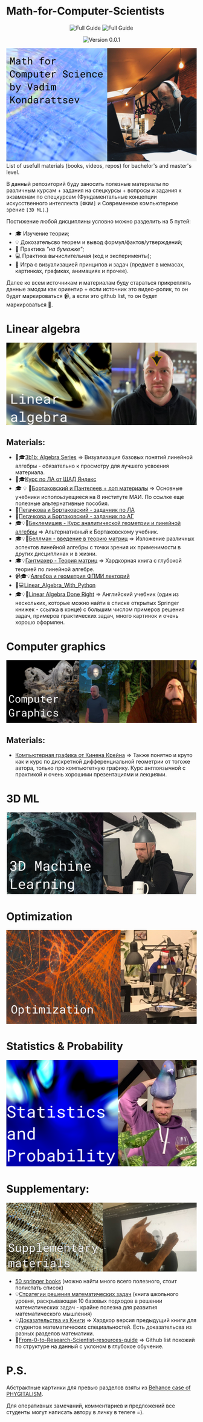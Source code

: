 # Math-for-Computer-Scientists
<div align="center">

  ![Full Guide](https://img.shields.io/badge/Supported-PHYGITALISM-brightgreen.svg)
  ![Full Guide](https://img.shields.io/badge/Supported-MAI-brightgreen.svg)

  ![Version 0.0.1](https://img.shields.io/badge/Version-0.0.1-blue.svg)

</div>

![](./pics/1.png)
List of usefull materials (books, videos, repos) for bachelor's and master's level.

В данный репозиторий буду заносить полезные материалы по различным курсам + задания на спецкурсы + вопросы и задания к экзаменам по спецкурсам (Фундаментальные концепции искусственного интеллекта `[ФКИИ]` и Современное компьютерное зрение `[3D ML]`.) 

Постижение любой дисциплины условно можно разделить на 5 путей:
 * :mortar_board: Изучение теории;
 * :bulb: Докозательсво теорем и вывод формул/фактов/утверждений;
 * :page_facing_up: Практика *"на бумажке"*;
 * :computer: Практика вычислительная (код и эксперименты);
 * :triangular_ruler: Игра с визуализацией принципов и задач (предмет в мемасах, картинках, графиках, анимациях и прочее).

Далее ко всем источникам и материалам буду стараться прикреплять данные эмодзи как ориентир + если источник это видео-ролик, то он будет маркироваться :video_camera:, а если это github list, то он будет маркироваться :floppy_disk:.

# Linear algebra
![](./pics/2.png)
## Materials:
- :triangular_ruler::mortar_board:[3b1b: Algebra Series](https://youtube.com/playlist?list=PLZHQObOWTQDPD3MizzM2xVFitgF8hE_ab) => Визуализация базовых понятий линейной алгебры - обязательно к просмотру для лучшего усвоения материала.
- :floppy_disk::mortar_board:[Курс по ЛА от ШАД Яндекс](https://github.com/koddo/shad-prep/blob/master/timestamps.linear_algebra.md)
- :mortar_board: :bulb: :page_facing_up:[Бортаковский и Пантелеев + доп материалы](https://vk.com/wall-186208863_1394) => Основные учебники исполоьзуещиеся на 8 институте МАИ. По ссылке еще полезные альтернативные пособия.
- :page_facing_up:[Пегачкова и Бортаковский - задачник по ЛА](https://dep805.ru/books/bookinfo.php?bookid=117)
- :page_facing_up:[Пегачкова и Бортаковский - задачник по АГ](https://dep805.ru/books/bookinfo.php?bookid=129)
- :mortar_board::bulb::page_facing_up:[Беклемишев - Курс аналитической геометрии и линейной алгебры](http://mathdep.ifmo.ru/wp-content/uploads/2020/09/Курс-аналитической-геометрии-и-линейной-алгебры.-Беклемишев-Д.В..pdf) => Альтернативный к Бортаковскому учебник.
- :mortar_board::bulb::page_facing_up:[Беллман - введение в теорию матриц](https://ikfia.ysn.ru/wp-content/uploads/2018/01/Bellman1969ru.pdf) => Изложение различных аспектов линейной алгебры с точки зрения их применимости в других дисциплинах и в жизни.
- :mortar_board::bulb:[Гантмахер - Теория матриц](https://lib.brsu.by/sites/default/files/books/Гантмахер%20Ф.Р.%20-%20Теория%20матриц.pdf) => Хардкорная книга с глубокой теорией по линейной алгебре.
- :video_camera::mortar_board::bulb:[Алгебра и геометрия ФПМИ  лекторий](https://youtube.com/playlist?list=PL4_hYwCyhAvbl0Q8dZRLJBdzc6j9S_p70)
- :floppy_disk::computer:[Linear_Algebra_With_Python](https://github.com/MacroAnalyst/Linear_Algebra_With_Python)
- :mortar_board::bulb::page_facing_up:[Linear Algebra Done Right](https://link.springer.com/content/pdf/10.1007%2F978-3-319-11080-6.pdf) => Английский учебник (один из нескольких, которые можно найти в списке открытых Springer книжек - ссылка в конце) с большим числом примеров решения задач, примеров практических задач, много картинок и очень хорошо оформлен.



# Computer graphics
![](./pics/4.png)
## Materials:
- [Компьютерная графика от Кинена Крейна](http://15462.courses.cs.cmu.edu/spring2021/) => Также понятно и круто как и курс по дискретной дифференциальной геометрии от тогоже автора, только про компьютетную графику. Курс англоязычной с практикой и очень хорошими презентациями и лекциями.
# 3D ML
![](./pics/3.png)

# Optimization
![](./pics/7.png)

# Statistics & Probability
![](./pics/6.png)

# Supplementary:
![](./pics/5.png)
- [50 springer books](https://towardsdatascience.com/springer-has-released-65-machine-learning-and-data-books-for-free-961f8181f189) (можно найти много всего полезного, стоит полистать список)
- :bulb:[Стратегии решения математических задач](https://docs.yandex.ru/docs/view?tm=1641139030&tld=ru&lang=ru&name=01.pdf&text=стратегии%20решения%20математических%20задач%20pdf&url=https%3A%2F%2Fwww.bookvoed.ru%2Ffiles%2F3515%2F21%2F30%2F01.pdf&lr=213&mime=pdf&l10n=ru&sign=b2e0e676628a6edb52023697b40d2fbd&keyno=0&nosw=1&serpParams=tm%3D1641139030%26tld%3Dru%26lang%3Dru%26name%3D01.pdf%26text%3D%25D1%2581%25D1%2582%25D1%2580%25D0%25B0%25D1%2582%25D0%25B5%25D0%25B3%25D0%25B8%25D0%25B8%2B%25D1%2580%25D0%25B5%25D1%2588%25D0%25B5%25D0%25BD%25D0%25B8%25D1%258F%2B%25D0%25BC%25D0%25B0%25D1%2582%25D0%25B5%25D0%25BC%25D0%25B0%25D1%2582%25D0%25B8%25D1%2587%25D0%25B5%25D1%2581%25D0%25BA%25D0%25B8%25D1%2585%2B%25D0%25B7%25D0%25B0%25D0%25B4%25D0%25B0%25D1%2587%2Bpdf%26url%3Dhttps%253A%2F%2Fwww.bookvoed.ru%2Ffiles%2F3515%2F21%2F30%2F01.pdf%26lr%3D213%26mime%3Dpdf%26l10n%3Dru%26sign%3Db2e0e676628a6edb52023697b40d2fbd%26keyno%3D0%26nosw%3D1) (книга школьного уровня, раскрывающая 10 базовых подходов в решении математических задач - крайне полезна для развития математического мышления)
- :bulb:[Доказательства из Книги](https://docs.yandex.ru/docs/view?tm=1641138633&tld=ru&lang=ru&name=Aygner_Dokazatelstva-iz-Knigi_RuLit_Me_647123.pdf&text=доказательства%20из%20книги%20скачать%20pdf&url=https%3A%2F%2Fwww.rulit.me%2Fdata%2Fprograms%2Fresources%2Fpdf%2FAygner_Dokazatelstva-iz-Knigi_RuLit_Me_647123.pdf&lr=213&mime=pdf&l10n=ru&sign=4bc2000beec987010697aee2cb0ec427&keyno=0&nosw=1&serpParams=tm%3D1641138633%26tld%3Dru%26lang%3Dru%26name%3DAygner_Dokazatelstva-iz-Knigi_RuLit_Me_647123.pdf%26text%3D%25D0%25B4%25D0%25BE%25D0%25BA%25D0%25B0%25D0%25B7%25D0%25B0%25D1%2582%25D0%25B5%25D0%25BB%25D1%258C%25D1%2581%25D1%2582%25D0%25B2%25D0%25B0%2B%25D0%25B8%25D0%25B7%2B%25D0%25BA%25D0%25BD%25D0%25B8%25D0%25B3%25D0%25B8%2B%25D1%2581%25D0%25BA%25D0%25B0%25D1%2587%25D0%25B0%25D1%2582%25D1%258C%2Bpdf%26url%3Dhttps%253A%2F%2Fwww.rulit.me%2Fdata%2Fprograms%2Fresources%2Fpdf%2FAygner_Dokazatelstva-iz-Knigi_RuLit_Me_647123.pdf%26lr%3D213%26mime%3Dpdf%26l10n%3Dru%26sign%3D4bc2000beec987010697aee2cb0ec427%26keyno%3D0%26nosw%3D1) => Хардкор версия предыдущий книги для студентов математических специальностей. Есть доказательсва из разных разделов математики.
- :floppy_disk:[From-0-to-Research-Scientist-resources-guide](https://github.com/ahmedbahaaeldin/From-0-to-Research-Scientist-resources-guide) => Github list похожий по структуре на данный с уклоном в глубокое обучение.

# P.S.

Абстрактные картинки для превью разделов взяты из [Behance case of PHYGITALISM](https://www.behance.net/gallery/133337713/1000-Artificial-Intelligence-Art-abstractions).

Для оперативных замечаний, комментариев и предложений все студенты могут написать автору в личку в телеге =).